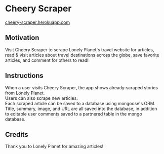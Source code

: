 # Cheery Scraper
[cheery-scraper.herokuapp.com](https://cheery-scraper.herokuapp.com/)

## Motivation

Visit Cheery Scraper to scrape Lonely Planet's travel website for articles, read & visit articles about travel destinations across the globe, save favorite articles, and comment for others to read!

## Instructions
When a user visits Cheery Scraper, the app shows already-scraped stories from Lonely Planet. <br />
Users can also scrape new articles. <br />
Each scraped article can be saved to a database using mongoose's ORM.  Title, summary, image, and URL are all saved into the database, in addition to editable user comments saved to a partnered table in the mongo database. 

## Credits

Thank you to Lonely Planet for amazing articles!
